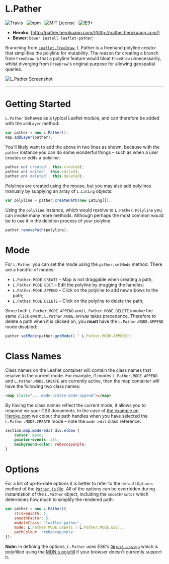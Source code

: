 # L.Pather

![Travis](http://img.shields.io/travis/Wildhoney/L.Pather.svg?style=flat)
&nbsp;
![npm](http://img.shields.io/npm/v/leaflet-pather.svg?style=flat)
&nbsp;
![MIT License](http://img.shields.io/badge/license-MIT-lightgrey.svg?style=flat)
&nbsp;
![IE9+](http://img.shields.io/badge/support-IE9-blue.svg?style=flat)

* **Heroku**: [http://pather.herokuapp.com/](http://pather.herokuapp.com/)
* **Bower:** `bower install leaflet-pather`;

Branching from [`Leaflet.FreeDraw`](https://github.com/Wildhoney/Leaflet.FreeDraw), L.Pather is a freehand polyline creator that simplifies the polyline for mutability. The reason for creating a branch from `FreeDraw` is that a polyline feature would bloat `FreeDraw` unnecessarily, whilst diverging from `FreeDraw`'s original purpose for allowing geospatial queries.

![L.Pather Screenshot](http://i.imgur.com/J9ndW0y.jpg)

---

# Getting Started

`L.Pather` behaves as a typical Leaflet module, and can therefore be added with the `addLayer` method:

```javascript
var pather = new L.Pather();
map.addLayer(pather);
```

You'll likely want to add the above in two lines as shown, because with the `pather` instance you can do some wonderful things &ndash; such as when a user creates or edits a polyline:

```javascript
pather.on('created', this.created);
pather.on('edited', this.edited);
pather.on('deleted', this.deleted);
```

Polylines are created using the mouse, but you may also add polylines manually by supplying an array of `L.LatLng` objects:

```javascript
var polyline = pather.createPath(new LatLng[]);
```

Using the `polyline` instance, which would resolve to `L.Pather.Polyline` you can invoke many more methods. Although perhaps the most common would be to use it in the deletion process of your polyline:

```javascript
pather.removePath(polyline);
```

# Mode

For `L.Pather` you can set the mode using the `pather.setMode` method. There are a handful of modes:

* `L.Pather.MODE.CREATE` &ndash; Map is not draggable when creating a path;
* `L.Pather.MODE.EDIT` &ndash; Edit the polyline by dragging the handles;
* `L.Pather.MODE.APPEND` &ndash; Click on the polyline to add new elbows to the path;
* `L.Pather.MODE.DELETE` &ndash; Click on the polyline to delete the path;

Since both `L.Pather.MODE.APPEND` and `L.Pather.MODE.DELETE` involve the same `click` event, `L.Pather.MODE.APPEND` takes precedence. Therefore to delete a path when it is clicked on, you **must** have the `L.Pather.MODE.APPEND` mode disabled:

```javascript
pather.setMode(pather.getMode() ^ L.Pather.MODE.APPEND);
```

# Class Names

Class names on the Leaflet container will contain the class names that resolve to the current mode. For example, if modes `L.Pather.MODE.APPEND` and `L.Pather.MODE.CREATE` are currently active, then the map container will have the following two class names:

```html
<map class="... mode-create mode-append"></map>
```

By having the class names reflect the current mode, it allows you to respond via your CSS documents. In the case of [the example on Heroku.com](https://pather.herokuapp.com) we colour the path handles when you have selected the `L.Pather.MODE.CREATE` mode &ndash; note the `mode-edit` class reference:

```css
section.map.mode-edit div.elbow {
    cursor: move;
    pointer-events: all;
    background-color: rebeccapurple;
}
```

# Options

For a list of up-to-date options it is better to refer to the `defaultOptions` method of the [`Pather.js` file](https://github.com/Wildhoney/L.Pather/blob/master/module/Pather.js). All of the options can be overridden during instantiation of the `L.Pather` object, including the `smoothFactor` which determines how much to simplify the rendered path:

```javascript
var pather = new L.Pather({
    strokeWidth: 1,
    smoothFactor: 5,
    moduleClass: 'leaflet-pather',
    mode: L.Pather.MODE.CREATE | L.Pather.MODE.EDIT,
    pathColour: 'rebeccapurple'
});
```

**Note:** In defining the options, `L.Pather` uses ES6's [`Object.assign`](https://developer.mozilla.org/en-US/docs/Web/JavaScript/Reference/Global_Objects/Object/assign) which is polyfilled using the [MDN's polyfill](https://developer.mozilla.org/en-US/docs/Web/JavaScript/Reference/Global_Objects/Object/assign#Polyfill) if your browser doesn't currently support it.